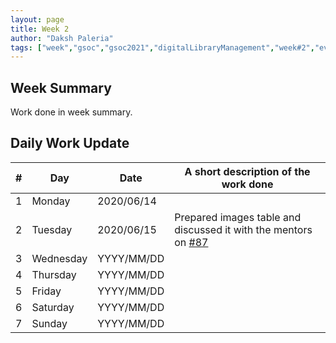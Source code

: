 ```yaml
---
layout: page
title: Week 2
author: "Daksh Paleria"
tags: ["week","gsoc","gsoc2021","digitalLibraryManagement","week#2","eval#1"]
---
```


## Week Summary

 
Work done in week summary.

## Daily Work Update

|\#|Day|Date|A short description of the work done|  
|---	|---	|---	|---	|  
|1   	| Monday 	|   2020/06/14	| |  
|2   	| Tuesday  	|   2020/06/15	| Prepared images table and discussed it with the mentors on [#87](https://gitlab.com/cdli/framework/-/issues/87)	|  
|3   	| Wednesday  	|  YYYY/MM/DD 	| |  
|4   	| Thursday  	|   YYYY/MM/DD	|  |  
|5   	| Friday  	|   YYYY/MM/DD	|  |  
|6   	| Saturday  	|   YYYY/MM/DD	| 	|  
|7   	| Sunday  	|   YYYY/MM/DD	|  |  
